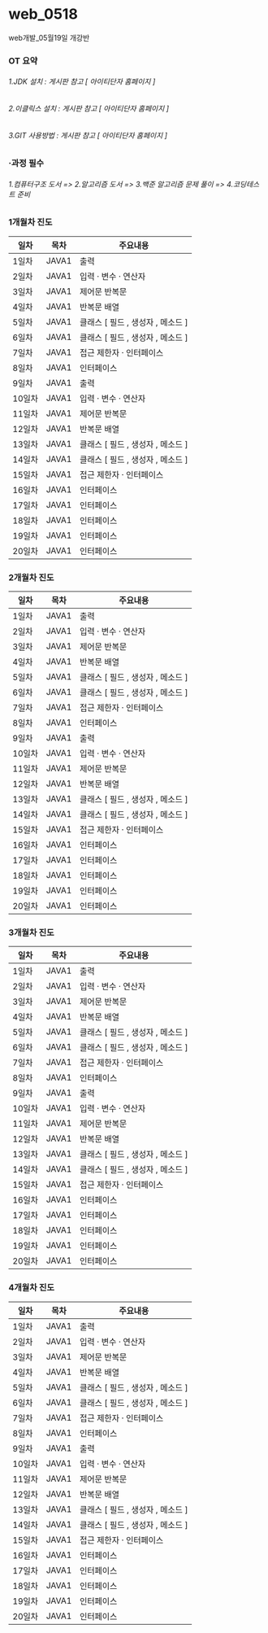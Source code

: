 # web_0518
web개발_05월19일 개강반

### OT 요약 
######   1.JDK 설치 : 게시판 참고 [ 아이티단자 홈페이지 ] 
######  2.이클릭스 설치 : 게시판 참고 [ 아이티단자 홈페이지 ] 
######   3.GIT 사용방법 : 게시판 참고 [ 아이티단자 홈페이지 ]

### ·과정 필수 
######   1.컴퓨터구조 도서  => 2.알고리즘 도서 => 3.백준 알고리즘 문제 풀이 => 4.코딩테스트 준비

### 1개월차 진도
|일차|목차|주요내용|
|------|---|---|
|1일차|JAVA1|출력|
|2일차|JAVA1|입력 · 변수 · 연산자|
|3일차|JAVA1|제어문 반복문|
|4일차|JAVA1|반복문 배열 |
|5일차|JAVA1|클래스 [ 필드 , 생성자 , 메소드 ]|
|6일차|JAVA1|클래스 [ 필드 , 생성자 , 메소드 ]|
|7일차|JAVA1|접근 제한자 · 인터페이스|
|8일차|JAVA1|인터페이스|
|9일차|JAVA1|출력|
|10일차|JAVA1|입력 · 변수 · 연산자|
|11일차|JAVA1|제어문 반복문|
|12일차|JAVA1|반복문 배열 |
|13일차|JAVA1|클래스 [ 필드 , 생성자 , 메소드 ]|
|14일차|JAVA1|클래스 [ 필드 , 생성자 , 메소드 ]|
|15일차|JAVA1|접근 제한자 · 인터페이스|
|16일차|JAVA1|인터페이스|
|17일차|JAVA1|인터페이스|
|18일차|JAVA1|인터페이스|
|19일차|JAVA1|인터페이스|
|20일차|JAVA1|인터페이스|
### 2개월차 진도
|일차|목차|주요내용|
|------|---|---|
|1일차|JAVA1|출력|
|2일차|JAVA1|입력 · 변수 · 연산자|
|3일차|JAVA1|제어문 반복문|
|4일차|JAVA1|반복문 배열 |
|5일차|JAVA1|클래스 [ 필드 , 생성자 , 메소드 ]|
|6일차|JAVA1|클래스 [ 필드 , 생성자 , 메소드 ]|
|7일차|JAVA1|접근 제한자 · 인터페이스|
|8일차|JAVA1|인터페이스|
|9일차|JAVA1|출력|
|10일차|JAVA1|입력 · 변수 · 연산자|
|11일차|JAVA1|제어문 반복문|
|12일차|JAVA1|반복문 배열 |
|13일차|JAVA1|클래스 [ 필드 , 생성자 , 메소드 ]|
|14일차|JAVA1|클래스 [ 필드 , 생성자 , 메소드 ]|
|15일차|JAVA1|접근 제한자 · 인터페이스|
|16일차|JAVA1|인터페이스|
|17일차|JAVA1|인터페이스|
|18일차|JAVA1|인터페이스|
|19일차|JAVA1|인터페이스|
|20일차|JAVA1|인터페이스|
### 3개월차 진도
|일차|목차|주요내용|
|------|---|---|
|1일차|JAVA1|출력|
|2일차|JAVA1|입력 · 변수 · 연산자|
|3일차|JAVA1|제어문 반복문|
|4일차|JAVA1|반복문 배열 |
|5일차|JAVA1|클래스 [ 필드 , 생성자 , 메소드 ]|
|6일차|JAVA1|클래스 [ 필드 , 생성자 , 메소드 ]|
|7일차|JAVA1|접근 제한자 · 인터페이스|
|8일차|JAVA1|인터페이스|
|9일차|JAVA1|출력|
|10일차|JAVA1|입력 · 변수 · 연산자|
|11일차|JAVA1|제어문 반복문|
|12일차|JAVA1|반복문 배열 |
|13일차|JAVA1|클래스 [ 필드 , 생성자 , 메소드 ]|
|14일차|JAVA1|클래스 [ 필드 , 생성자 , 메소드 ]|
|15일차|JAVA1|접근 제한자 · 인터페이스|
|16일차|JAVA1|인터페이스|
|17일차|JAVA1|인터페이스|
|18일차|JAVA1|인터페이스|
|19일차|JAVA1|인터페이스|
|20일차|JAVA1|인터페이스|
### 4개월차 진도
|일차|목차|주요내용|
|------|---|---|
|1일차|JAVA1|출력|
|2일차|JAVA1|입력 · 변수 · 연산자|
|3일차|JAVA1|제어문 반복문|
|4일차|JAVA1|반복문 배열 |
|5일차|JAVA1|클래스 [ 필드 , 생성자 , 메소드 ]|
|6일차|JAVA1|클래스 [ 필드 , 생성자 , 메소드 ]|
|7일차|JAVA1|접근 제한자 · 인터페이스|
|8일차|JAVA1|인터페이스|
|9일차|JAVA1|출력|
|10일차|JAVA1|입력 · 변수 · 연산자|
|11일차|JAVA1|제어문 반복문|
|12일차|JAVA1|반복문 배열 |
|13일차|JAVA1|클래스 [ 필드 , 생성자 , 메소드 ]|
|14일차|JAVA1|클래스 [ 필드 , 생성자 , 메소드 ]|
|15일차|JAVA1|접근 제한자 · 인터페이스|
|16일차|JAVA1|인터페이스|
|17일차|JAVA1|인터페이스|
|18일차|JAVA1|인터페이스|
|19일차|JAVA1|인터페이스|
|20일차|JAVA1|인터페이스|


